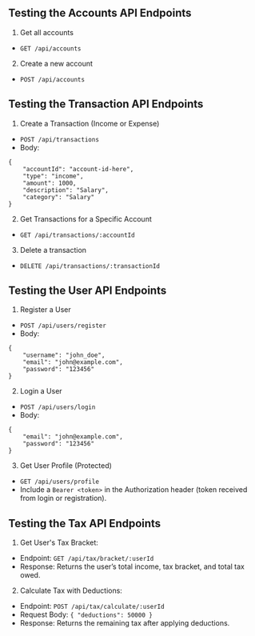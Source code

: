 ## Testing the Accounts API Endpoints

1. Get all accounts

- `GET /api/accounts`

2. Create a new account

- `POST /api/accounts`

## Testing the Transaction API Endpoints

1. Create a Transaction (Income or Expense)

- `POST /api/transactions`
- Body:

```
{
    "accountId": "account-id-here",
    "type": "income",
    "amount": 1000,
    "description": "Salary",
    "category": "Salary"
}
```

2. Get Transactions for a Specific Account

- `GET /api/transactions/:accountId`

3. Delete a transaction

- `DELETE /api/transactions/:transactionId`

## Testing the User API Endpoints

1. Register a User

- `POST /api/users/register`
- Body:

```
{
    "username": "john_doe",
    "email": "john@example.com",
    "password": "123456"
}
```

2. Login a User

- `POST /api/users/login`
- Body:

```
{
    "email": "john@example.com",
    "password": "123456"
}
```

3. Get User Profile (Protected)

- `GET /api/users/profile`
- Include a `Bearer <token>` in the Authorization header (token received from login or registration).

## Testing the Tax API Endpoints

1. Get User's Tax Bracket:

- Endpoint: `GET /api/tax/bracket/:userId`
- Response: Returns the user’s total income, tax bracket, and total tax owed.

2. Calculate Tax with Deductions:

- Endpoint: `POST /api/tax/calculate/:userId`
- Request Body: `{ "deductions": 50000 }`
- Response: Returns the remaining tax after applying deductions.
